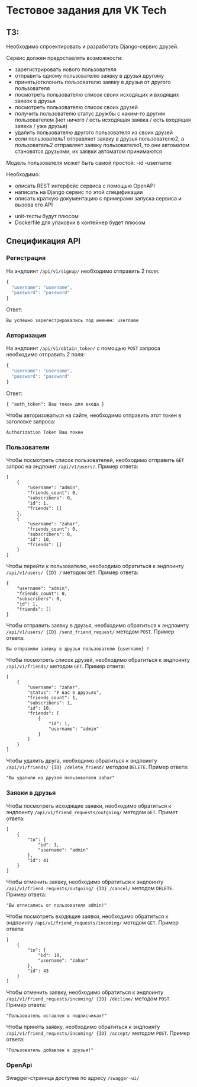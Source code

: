 # Тестовое задания для VK Tech
## ТЗ:
Необходимо спроектировать и разработать Django-сервис друзей.

Сервис должен предоставлять возможности:
- зарегистрировать нового пользователя
- отправить одному пользователю заявку в друзья другому
- принять/отклонить пользователю заявку в друзья от другого пользователя
- посмотреть пользователю список своих исходящих и входящих заявок в друзья
- посмотреть пользователю список своих друзей
- получить пользователю статус дружбы с каким-то другим пользователем (нет ничего /
есть исходящая заявка / есть входящая заявка / уже друзья)
- удалить пользователю другого пользователя из своих друзей
- если пользователь1 отправляет заявку в друзья пользователю2, а пользователь2
отправляет заявку пользователю1, то они автоматом становятся друзьями, их заявки
автоматом принимаются

Модель пользователя может быть самой простой:
-id
-username

Необходимо:
- описать REST интерфейс сервиса с помощью OpenAPI
- написать на Django сервис по этой спецификации
- описать краткую документацию с примерами запуска сервиса и вызова его API
+ unit-тесты будут плюсом
+ Dockerfile для упаковки в контейнер будет плюсом
## Спецификация API
### Регистрация
На эндпоинт `/api/v1/signup/` необходимо отправить 2 поля:
```javascript
{ 
  "username": "username",
  "password": "password"
}
```
Ответ:
```
Вы успешно зарегестрировались под именем: username
```
### Авторизация
На эндпоинт `/api/v1/obtain_token/` с помощью `POST` запроса необходимо отправить 2 поля:
```javascript
{ 
  "username": "username",
  "password": "password"
}
```
Ответ:
```
{ "auth_token": Ваш токен для входа }
```
Чтобы авторизоваться на сайте, необходимо отправить этот токен в заголовке запроса:
```
Authorization Token Ваш токен
```
### Пользователи
Чтобы посмотреть список пользователей, необходимо отправить `GET` запрос на эндпоинт `/api/v1/users/`.
Пример ответа:
```
[
    {
        "username": "admin",
        "friends_count": 0,
        "subscribers": 0,
        "id": 1,
        "friends": []
    },
    {
        "username": "zahar",
        "friends_count": 0,
        "subscribers": 0,
        "id": 10,
        "friends": []
    }
]
```
Чтобы перейти к пользователю, необходимо обратиться к эндпоинту `/api/v1/users/ {ID} /` методом `GET`.
Пример ответа:
```
{
    "username": "admin",
    "friends_count": 0,
    "subscribers": 0,
    "id": 1,
    "friends": []
}
```
Чтобы отправить заявку в друзья, необходимо обратиться к эндпоинту `/api/v1/users/ {ID} /send_friend_request/` методом `POST`.
Пример ответа:
```
Вы отправили заявку в друзья пользователю {username} !
```
Чтобы посмотреть список друзей, необходимо обратиться к эндпоинту `/api/v1/friends/` методом `GET`.
Пример ответа:
```
[
    {
        "username": "zahar",
        "status": "У вас в друзьях",
        "friends_count": 1,
        "subscribers": 1,
        "id": 10,
        "friends": [
            {
                "id": 1,
                "username": "admin"
            }
        ]
    }
]
```
Чтобы удалить друга, необходимо обратиться к эндпоинту `/api/v1/friends/ {ID} /delete_friend/` методом `DELETE`.
Пример ответа:
```
"Вы удалили из друзей пользователя zahar"
```
### Заявки в друзья
Чтобы посмотреть исходящие заявки, необходимо обратиться к эндпоинту `/api/v1/friend_requests/outgoing/` методом `GET`.
Примет ответа:
```
[
    {
        "to": {
            "id": 1,
            "username": "admin"
        },
        "id": 41
    }
]
```
Чтобы отменить заявку, необходимо обратиться к эндпоинту `/api/v1/friend_requests/outgoing/ {ID} /cancel/` методом `DELETE`.
Пример ответа:
```
"Вы отписались от пользователя admin!"
```
Чтобы посмотреть входящие заявки, необходимо обратиться к эндпоинту `/api/v1/friend_requests/incoming/` методом `GET`.
Пример ответа:
```
[
    {
        "to": {
            "id": 10,
            "username": "zahar"
        },
        "id": 43
    }
]
```
Чтобы отменить заявку, необходимо обратиться к эндпоинту `/api/v1/friend_requests/incoming/ {ID} /decline/` методом `POST`.
Пример ответа:
```
"Пользователь оставлен в подписчиках!"
```
Чтобы принять заявку, необходимо обратиться к эндпоинту `/api/v1/friend_requests/incoming/ {ID} /accept/` методом `POST`.
Пример ответа:
```
"Пользователь добавлен в друзья!"
```
### OpenApi
Swagger-страница доступна по адресу `/swagger-ui/`

